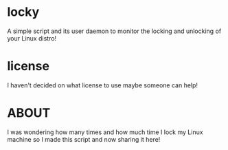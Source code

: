 # locky
A simple script and its user daemon to monitor the locking and unlocking of your Linux distro!

# license
I haven't decided on what license to use maybe someone can help!
# ABOUT
I was wondering how many times and how much time I lock my Linux machine so I made this script and now sharing it here!
